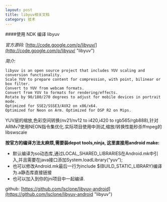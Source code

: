 ```yaml
---
layout: post
title: libyuv相关文档
category: 技术
---
```


####使用 NDK 编译 libyuv

*官方源码:* [http://code.google.com/p/libyuv/](http://code.google.com/p/libyuv/ "libyuv")

*简介:*

```
libyuv is an open source project that includes YUV scaling and conversion functionality.
Scale YUV to prepare content for compression, with point, bilinear or box filter.
Convert to YUV from webcam formats.
Convert from YUV to formats for rendering/effects.
Rotate by 90/180/270 degrees to adjust for mobile devices in portrait mode.
Optimized for SSE2/SSSE3/AVX2 on x86/x64.
Optimized for Neon on Arm. Optimized for DSP R2 on Mips.
```

YUV层的缩放,色彩空间转换(nv21/nv12 to i420,i420 to rgb565/rgb888),针对ARMv7使用NEON指令集优化.实际项目使用中测试,缩放/转换性能秒杀ffmpeg的libswscale

**按官方的编译方法太麻烦,需要装depot tools,ninja, 这里直接用android make:**

* 默认编译为so动态库,通过LOCAL\_SHARED\_LIBRARIES在Android.mk中引入,并且需要在java接口添加System.loadLibrary(“yuv”);
* 也可以修改Android.mk最后一行为include $(BUILD\_STATIC\_LIBRARY)编译为.a静态库直接链接
* 也可以加入到你的jni项目中一起编译.

github: [https://github.com/lsclone/libyuv-android](https://github.com/lsclone/libyuv-android "libyuv")
